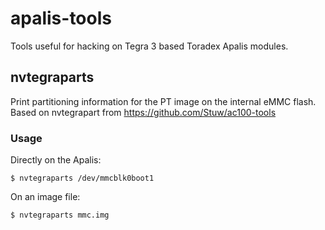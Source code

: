 # apalis-tools
Tools useful for hacking on Tegra 3 based Toradex Apalis modules.

## nvtegraparts

Print partitioning information for the PT image on the internal eMMC flash. Based on nvtegrapart from https://github.com/Stuw/ac100-tools

### Usage

Directly on the Apalis:

    $ nvtegraparts /dev/mmcblk0boot1 

On an image file:
  
    $ nvtegraparts mmc.img
